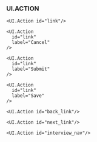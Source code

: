 ### UI.ACTION
```react|plain
<UI.Action id="link"/>
```
```react|plain
<UI.Action
  id="link"
  label="Cancel"
/>
```
```react|plain
<UI.Action
  id="link"
  label="Submit"
/>
```
```react|plain
<UI.Action
  id="link"
  label="Save"
/>
```
```react|plain
<UI.Action id="back_link"/>
```
```react|plain
<UI.Action id="next_link"/>
```
```react|plain
<UI.Action id="interview_nav"/>
```
